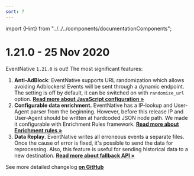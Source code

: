 ```yaml
---
sort: 7
---
```


import {Hint} from "../../../components/documentationComponents";

# 1.21.0 - 25 Nov 2020

EventNative `1.21.0` is out! The most significant features:

1. **Anti-AdBlock**:  EventNative supports URL randomization which allows avoiding Adblockers! Events will be sent through a dynamic endpoint. The setting is off by default, it can be switched on with `randomize_url` option.  [**Read more about JavaScript configuration »**](/docs/sending-data/javascript-reference/initialization-parameters)
2. **Configurable data enrichment.** EventNative has a IP-lookup and User-Agent parser from the beginning. However, before this release IP and User-Agent should be written at hardcoded JSON node path. We made it configurable with Enrichment Rules framework. [**Read more about Enrichment rules »**](/docs/configuration/enrichment-rules)
3. **Data Replay**. EventNative writes all erroneous events a separate files. Once the cause of error is fixed, it's possible to send the data for reprocessing. Also, this feature is useful for sending historical data to a new destination. [**Read more about fallback API »**](/docs/other-features/admin-endpoints)

<Hint>
    See more detailed changelog <a href="https://github.com/jitsucom/eventnative/releases"><b>on GitHub</b></a>
</Hint>